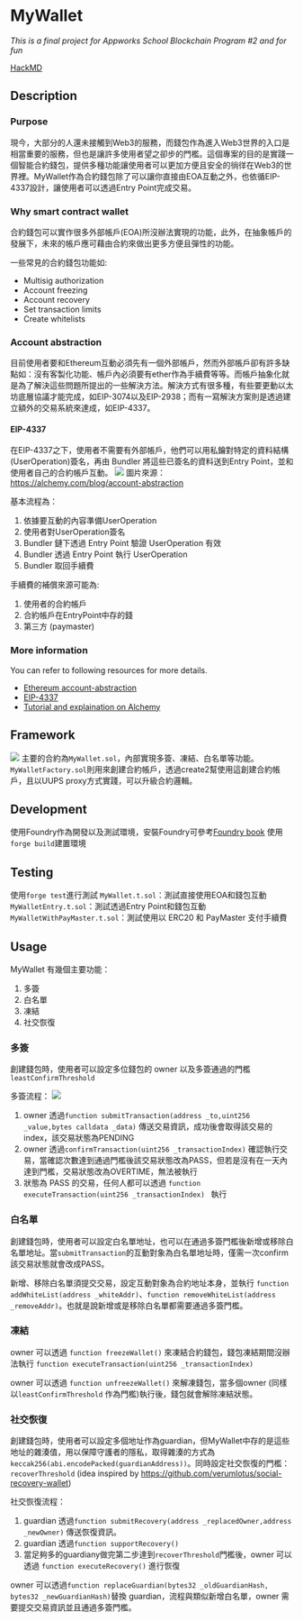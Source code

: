 # MyWallet
*This is a final project for Appworks School Blockchain Program #2 and for fun*

[HackMD](https://hackmd.io/@jimboliao/HkpVqliwh)

## Description
### Purpose
現今，大部分的人還未接觸到Web3的服務，而錢包作為進入Web3世界的入口是相當重要的服務，但也是讓許多使用者望之卻步的門檻。這個專案的目的是實踐一個智能合約錢包，提供多種功能讓使用者可以更加方便且安全的徜徉在Web3的世界裡。MyWallet作為合約錢包除了可以讓你直接由EOA互動之外，也依循EIP-4337設計，讓使用者可以透過Entry Point完成交易。

### Why smart contract wallet
合約錢包可以實作很多外部帳戶(EOA)所沒辦法實現的功能，此外，在抽象帳戶的發展下，未來的帳戶應可藉由合約來做出更多方便且彈性的功能。

一些常見的合約錢包功能如:
- Multisig authorization
- Account freezing
- Account recovery
- Set transaction limits
- Create whitelists

### Account abstraction
目前使用者要和Ethereum互動必須先有一個外部帳戶，然而外部帳戶卻有許多缺點如：沒有客製化功能、帳戶內必須要有ether作為手續費等等。而帳戶抽象化就是為了解決這些問題所提出的一些解決方法。解決方式有很多種，有些要更動以太坊底層協議才能完成，如EIP-3074以及EIP-2938；而有一寫解決方案則是透過建立額外的交易系統來達成，如EIP-4337。

#### EIP-4337
在EIP-4337之下，使用者不需要有外部帳戶，他們可以用私鑰對特定的資料結構(UserOperation)簽名，再由 Bundler 將這些已簽名的資料送到Entry Point，並和使用者自己的合約帳戶互動。
![](https://hackmd.io/_uploads/rkjz67Ot2.png)
圖片來源：https://alchemy.com/blog/account-abstraction

基本流程為：
1. 依據要互動的內容準備UserOperation
2. 使用者對UserOperation簽名
3. Bundler 鏈下透過 Entry Point 驗證 UserOperation 有效
4. Bundler 透過 Entry Point 執行 UserOperation
5. Bundler 取回手續費

手續費的補償來源可能為:
1. 使用者的合約帳戶
2. 合約帳戶在EntryPoint中存的錢
3. 第三方 (paymaster)

### More information
You can refer to following resources for more details.
- [Ethereum account-abstraction](https://ethereum.org/en/roadmap/account-abstraction/) 
- [EIP-4337](https://eips.ethereum.org/EIPS/eip-4337)
- [Tutorial and explaination on Alchemy](https://www.alchemy.com/learn/account-abstraction)

## Framework
![](https://hackmd.io/_uploads/Hk3nFV_th.png)
主要的合約為`MyWallet.sol`，內部實現多簽、凍結、白名單等功能。
`MyWalletFactory.sol`則用來創建合約帳戶，透過create2幫使用這創建合約帳戶，且以UUPS proxy方式實踐，可以升級合約邏輯。



## Development
使用Foundry作為開發以及測試環境，安裝Foundry可參考[Foundry book](https://book.getfoundry.sh/getting-started/installation)
使用`forge build`建置環境

## Testing
使用`forge test`進行測試
`MyWallet.t.sol`：測試直接使用EOA和錢包互動
`MyWalletEntry.t.sol`：測試透過Entry Point和錢包互動
`MyWalletWithPayMaster.t.sol`：測試使用以 ERC20 和 PayMaster 支付手續費

## Usage
MyWallet 有幾個主要功能：
1. 多簽
2. 白名單
3. 凍結
4. 社交恢復


### 多簽
創建錢包時，使用者可以設定多位錢包的 owner 以及多簽通過的門檻 `leastConfirmThreshold`

多簽流程：
![](https://hackmd.io/_uploads/S1QlgUuF2.png)
1. owner 透過`function submitTransaction(address _to,uint256 _value,bytes calldata _data)` 傳送交易資訊，成功後會取得該交易的index，該交易狀態為PENDING
2. owner 透過`confirmTransaction(uint256 _transactionIndex)` 確認執行交易，當確認次數達到通過門檻後該交易狀態改為PASS，但若是沒有在一天內達到門檻，交易狀態改為OVERTIME，無法被執行
3. 狀態為 PASS 的交易，任何人都可以透過 `function executeTransaction(uint256 _transactionIndex) ` 執行

### 白名單
創建錢包時，使用者可以設定白名單地址，也可以在通過多簽門檻後新增或移除白名單地址。當`submitTransaction`的互動對象為白名單地址時，僅需一次confirm該交易狀態就會改成PASS。

新增、移除白名單須提交交易，設定互動對象為合約地址本身，並執行
`function addWhiteList(address _whiteAddr)`、`function removeWhiteList(address _removeAddr)`。也就是說新增或是移除白名單都需要通過多簽門檻。

### 凍結
owner 可以透過 `function freezeWallet()` 來凍結合約錢包，錢包凍結期間沒辦法執行 `function executeTransaction(uint256 _transactionIndex)`

owner 可以透過 `function unfreezeWallet()` 來解凍錢包，當多個owner (同樣以`leastConfirmThreshold` 作為門檻)執行後，錢包就會解除凍結狀態。

### 社交恢復
創建錢包時，使用者可以設定多個地址作為guardian，但MyWallet中存的是這些地址的雜湊值，用以保障守護者的隱私，取得雜湊的方式為`keccak256(abi.encodePacked(guardianAddress))`。同時設定社交恢復的門檻：`recoverThreshold`
(idea inspired by https://github.com/verumlotus/social-recovery-wallet)

社交恢復流程：
1. guardian 透過`function submitRecovery(address _replacedOwner,address _newOwner)` 傳送恢復資訊。
2. guardian 透過`function supportRecovery()`
3. 當足夠多的guardiany做完第二步達到`recoverThreshold`門檻後，owner 可以透過 `function executeRecovery()` 進行恢復

owner 可以透過`function replaceGuardian(bytes32 _oldGuardianHash, bytes32 _newGuardianHash)`替換 guardian，流程與類似新增白名單，owner 需要提交交易資訊並且通過多簽門檻。